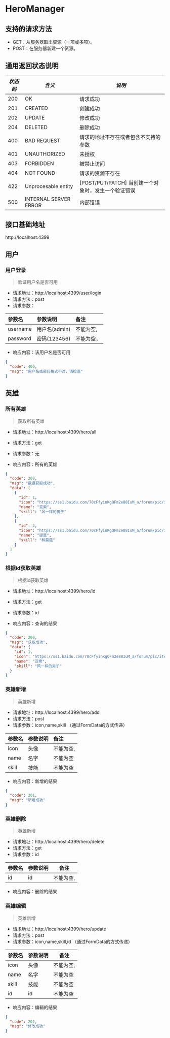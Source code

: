 # HeroManager

## 支持的请求方法

- GET：从服务器取出资源（一项或多项）。
- POST：在服务器新建一个资源。

  

## 通用返回状态说明

| _状态码_ | _含义_                | _说明_                                              |
| -------- | --------------------- | --------------------------------------------------- |
| 200      | OK                    | 请求成功                                            |
| 201      | CREATED               | 创建成功                                            |
| 202      | UPDATE                | 修改成功                                            |
| 204      | DELETED               | 删除成功                                            |
| 400      | BAD REQUEST           | 请求的地址不存在或者包含不支持的参数                |
| 401      | UNAUTHORIZED          | 未授权                                              |
| 403      | FORBIDDEN             | 被禁止访问                                          |
| 404      | NOT FOUND             | 请求的资源不存在                                    |
| 422      | Unprocesable entity   | [POST/PUT/PATCH] 当创建一个对象时，发生一个验证错误 |
| 500      | INTERNAL SERVER ERROR | 内部错误                                            |

## 接口基础地址

http://localhost:4399

## 用户

### 用户登录

> 验证用户名是否可用

- 请求地址：http://localhost:4399/user/login
- 请求方法：post
- 请求参数：

| 参数名   | 参数说明      | 备注       |
| :------- | :------------ | :--------- |
| username | 用户名(admin) | 不能为空,  |
| password | 密码(123456)  | 不能为空， |

- 响应内容：该用户名是否可用

```json
{
  "code": 400,
  "msg": "用户名或密码格式不对，请检查"
}
```



## 英雄

### 所有英雄

> 获取所有英雄

- 请求地址：http://localhost:4399/hero/all
- 请求方法：get
- 请求参数：无

- 响应内容：所有的英雄

```json
{
  "code": 200,
  "msg": "数据获取成功",
  "data": [
    {
      "id": 1,
      "icon": "https://ss1.baidu.com/70cFfyinKgQFm2e88IuM_a/forum/pic/item/4ec2d5628535e5dda58eae977ec6a7efcf1b62d3.jpg",
      "name": "亚索",
      "skill": "风一样的男子"
    },
    {
      "id": 2,
      "icon": "https://ss1.baidu.com/70cFfyinKgQFm2e88IuM_a/forum/pic/item/b21bb051f81986189a5285244bed2e738bd4e67d.jpg",
      "name": "提莫",
      "skill": "种蘑菇"
    }
  ]
}
```



### 根据id获取英雄

> 根据id获取英雄

- 请求地址：http://localhost:4399/hero/id
- 请求方法：get
- 请求参数：id

- 响应内容：查询的结果

```json
{
  "code": 200,
  "msg": "获取成功",
  "data": {
    "id": 1,
    "icon": "https://ss1.baidu.com/70cFfyinKgQFm2e88IuM_a/forum/pic/item/4ec2d5628535e5dda58eae977ec6a7efcf1b62d3.jpg",
    "name": "亚索",
    "skill": "风一样的男子"
  }
}
```



### 英雄新增

> 英雄新增

- 请求地址：http://localhost:4399/hero/add
- 请求方法：post 
- 请求参数：icon,name,skill  （通过FormData的方式传递）

| 参数名 | 参数说明 | 备注      |
| :----- | :------- | :-------- |
| icon   | 头像     | 不能为空, |
| name   | 名字     | 不能为空  |
| skill  | 技能     | 不能为空  |

- 响应内容：新增的结果

```json
{
  "code": 201,
  "msg": "新增成功"
}
```



### 英雄删除

> 英雄新增

- 请求地址：http://localhost:4399/hero/delete
- 请求方法：get
- 请求参数：id

| 参数名 | 参数说明 | 备注      |
| ------ | -------- | --------- |
| id   | id    | 不能为空, |

- 响应内容：删除的结果

### 英雄编辑

> 英雄新增

- 请求地址：http://localhost:4399/hero/update
- 请求方法：post 
- 请求参数：icon,name,skill,id  （通过FormData的方式传递）

| 参数名 | 参数说明 | 备注      |
| ------ | -------- | --------- |
| icon   | 头像     | 不能为空, |
| name   | 名字     | 不能为空  |
| skill  | 技能     | 不能为空  |
| id  | id     | 不能为空  |

- 响应内容：编辑的结果


```json
{
  "code": 202,
  "msg": "修改成功"
}
```